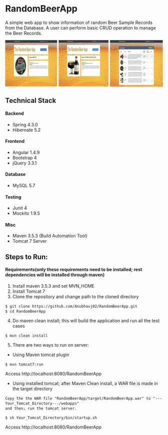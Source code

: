 # RandomBeerApp

A simple web app to show information of random Beer Sample Records from the Database. A user can perform basic CRUD operation to manage the Beer Records.

![output](https://github.com/Anubhavj02/RandomBeerApp/blob/master/output/output1.png)

## Technical Stack
#### Backend
* Spring 4.3.0
* Hibernate 5.2
#### Frontend
* Angular 1.4.9
* Bootstrap 4
* jQuery 3.3.1
#### Database
* MySQL 5.7
#### Testing
* Junit 4
* Mockito 1.9.5
#### Misc
* Maven 3.5.3 (Build Automation Tool)
* Tomcat 7 Server

## Steps to Run:
#### Requirements(only these requirements need to be installed; rest dependencies will be installed through maven)
1. Install maven 3.5.3 and set MVN_HOME
2. Install Tomcat 7
3. Clone the repository and change path to the cloned directory
  ```shell
  $ git clone https://github.com/Anubhavj02/RandomBeerApp.git
  $ cd RandomBeerApp
  ```
4. Do maven clean install; this will build the application and run all the test cases
  ```shell
  $ mvn clean install
  ```
5. There are two ways to run on server:
* Using Maven tomcat plugin
```shell
$ mvn tomcat7:run
```
Access http://localhost:8080/RandomBeerApp

* Using installed tomcat; after Maven Clean install, a WAR file is made in the target directory
```
Copy the the WAR file "RandomBeerApp/target/RandomBeerApp.war" to "---Your_Tomcat_Directory---/webapps"
and then; run the tomcat server.
```
```shell
$ sh Your_Tomcat_Directory/bin/startup.sh
```
Access http://localhost:8080/RandomBeerApp


